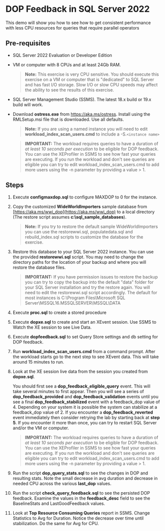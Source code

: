 # DOP Feedback in SQL Server 2022

This demo will show you how to see how to get consistent performance with less CPU resources for queries that require parallel operators

## Pre-requisites

- SQL Server 2022 Evaluation or Developer Edition
- VM or computer with 8 CPUs and at least 24Gb RAM.
    > **Note:** This exercise is very CPU sensitive. You should execute this exercise on a VM or computer that is "dedicated" to SQL Server and has fast I/O storage. Slow I/O or slow CPU speeds may affect the ability to see the results of this exercise. 
- SQL Server Management Studio (SSMS). The latest 18.x build or 19.x build will work.
- Download **ostress.exe** from https://aka.ms/ostress. Install using the RMLSetup.msi file that is downloaded. Use all defaults.
    > **Note:** If you are using a named instance you will need to edit **workload_index_scan_users.cmd** to include a -S.`<instance name>`

    > **IMPORTANT:** The workload requires queries to have a duration of *at least 10 seconds per execution* to be eligible for DOP feedback. You can use the XEProfiler in SSMS to see how fast your queries are executing. If you run the workload and don't see queries are eligible you can try to edit workload_index_scan_users.cmd to add more users using the -n parameter by providing a value > 1.

## Steps

1. Execute **configmaxdop.sql** to configure MAXDOP to 0 for the instance.
1. Copy the customized **WideWorldImporters** sample database from [https://aka.ms/wwi_dop](https://aka.ms/wwi_dop) to a local directory (The restore script assumes **c:\sql_sample_databases**).

    > **Note:** If you try to restore the default sample WideWorldImporters you can use the restorewwi.sql, populatedata.sql and rebuild_index.sql scripts to customize the database for the exercise.

1. Restore this database to your SQL Server 2022 instance. You can use the provided **restorewwi.sql** script. You may need to change the directory paths for the location of your backup and where you will restore the database files.

    > **IMPORTANT:** If you have permission issues to restore the backup you can try to copy the backup into the default "data" folder for your SQL Server installation and try the restore again. You will need to edit the restorewwi.sql script accordingly. The default for most instances is C:\Program Files\Microsoft SQL Server\MSSQL16.MSSQLSERVER\MSSQL\DATA

1. Execute **proc.sql** to create a stored procedure
1. Execute **dopxe.sql** to create and start an XEvent session. Use SSMS to Watch the XE session to see Live Data.
1. Execute **dopfeedback.sql** to set Query Store settings and db setting for DOP feedback. 
1. Run **workload_index_scan_users.cmd** from a command prompt. After the workload starts go to the next step to see XEvent data. This will take around 15 minutes to run.
1. Look at the XE session live data from the session you created from **dopxe.sql**.

    You should first see a **dop_feedback_eligible_query** event. This will take several minutes to first appear. Then you will see a series of **dop_feedback_provided** and **dop_feedback_validation** events until you see a final **dop_feedback_stabilized** event with a feedback_dop value of 4. Depending on your system it is possible the system can stabilize at a feedback_dop value of 2. If you encounter a **dop_feedback_reverted** event immediately then consider retrying the lab by starting back at **step 5**. If you encounter it more than once, you can try to restart SQL Server and/or the VM or computer.

    > **IMPORTANT:** The workload requires queries to have a duration of *at least 10 seconds per execution* to be eligible for DOP feedback. You can use the XEProfiler in SSMS to see how fast your queries are executing. If you run the workload and don't see queries are eligible you can try to edit workload_index_scan_users.cmd to add more users using the -n parameter by providing a value > 1.

1. Run the script **dop_query_stats.sql** to see the changes in DOP and resulting stats. Note the small decrease in avg duration and decrease in needed CPU across the various **last_dop** values.
1. Run the script **check_query_feedback.sql** to see the persisted DOP feedback. Examine the values in the **feedback_desc** field to see the BaselineStats and LastGoodFeedback values.
1. Look at **Top Resource Consuming Queries** report in SSMS. Change Statistics to Avg for Duration. Notice the decrease over time until stabilization. Do the same for Avg for CPU.